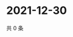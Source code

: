 # 2021-12-30

共 0 条

<!-- BEGIN WEIBO -->
<!-- 最后更新时间 Thu Dec 30 2021 17:14:52 GMT+0800 (China Standard Time) -->

<!-- END WEIBO -->
